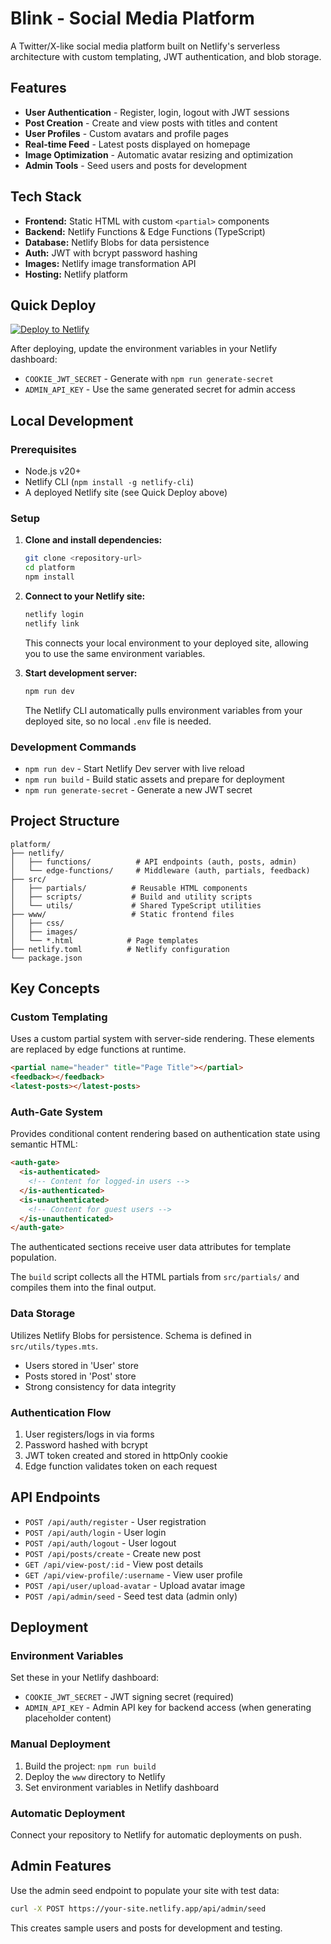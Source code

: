 # Blink - Social Media Platform

A Twitter/X-like social media platform built on Netlify's serverless architecture with custom templating, JWT authentication, and blob storage.

## Features

- **User Authentication** - Register, login, logout with JWT sessions
- **Post Creation** - Create and view posts with titles and content
- **User Profiles** - Custom avatars and profile pages
- **Real-time Feed** - Latest posts displayed on homepage
- **Image Optimization** - Automatic avatar resizing and optimization
- **Admin Tools** - Seed users and posts for development

## Tech Stack

- **Frontend:** Static HTML with custom `<partial>` components
- **Backend:** Netlify Functions & Edge Functions (TypeScript)
- **Database:** Netlify Blobs for data persistence
- **Auth:** JWT with bcrypt password hashing
- **Images:** Netlify image transformation API
- **Hosting:** Netlify platform

## Quick Deploy

[![Deploy to Netlify](https://www.netlify.com/img/deploy/button.svg)](https://app.netlify.com/start/deploy?repository=https://github.com/seancdavis/blink-demos&dir=platform)

After deploying, update the environment variables in your Netlify dashboard:

- `COOKIE_JWT_SECRET` - Generate with `npm run generate-secret`
- `ADMIN_API_KEY` - Use the same generated secret for admin access

## Local Development

### Prerequisites

- Node.js v20+
- Netlify CLI (`npm install -g netlify-cli`)
- A deployed Netlify site (see Quick Deploy above)

### Setup

1. **Clone and install dependencies:**

   ```bash
   git clone <repository-url>
   cd platform
   npm install
   ```

2. **Connect to your Netlify site:**

   ```bash
   netlify login
   netlify link
   ```

   This connects your local environment to your deployed site, allowing you to use the same environment variables.

3. **Start development server:**

   ```bash
   npm run dev
   ```

   The Netlify CLI automatically pulls environment variables from your deployed site, so no local `.env` file is needed.

### Development Commands

- `npm run dev` - Start Netlify Dev server with live reload
- `npm run build` - Build static assets and prepare for deployment
- `npm run generate-secret` - Generate a new JWT secret

## Project Structure

```
platform/
├── netlify/
│   ├── functions/          # API endpoints (auth, posts, admin)
│   └── edge-functions/     # Middleware (auth, partials, feedback)
├── src/
│   ├── partials/          # Reusable HTML components
│   ├── scripts/           # Build and utility scripts
│   └── utils/             # Shared TypeScript utilities
├── www/                   # Static frontend files
│   ├── css/
│   ├── images/
│   └── *.html            # Page templates
├── netlify.toml          # Netlify configuration
└── package.json
```

## Key Concepts

### Custom Templating

Uses a custom partial system with server-side rendering. These elements are replaced by edge functions at runtime.

```html
<partial name="header" title="Page Title"></partial>
<feedback></feedback>
<latest-posts></latest-posts>
```

### Auth-Gate System

Provides conditional content rendering based on authentication state using semantic HTML:

```html
<auth-gate>
  <is-authenticated>
    <!-- Content for logged-in users -->
  </is-authenticated>
  <is-unauthenticated>
    <!-- Content for guest users -->
  </is-unauthenticated>
</auth-gate>
```

The authenticated sections receive user data attributes for template population.

The `build` script collects all the HTML partials from `src/partials/` and compiles them into the final output.

### Data Storage

Utilizes Netlify Blobs for persistence. Schema is defined in `src/utils/types.mts`.

- Users stored in 'User' store
- Posts stored in 'Post' store
- Strong consistency for data integrity

### Authentication Flow

1. User registers/logs in via forms
2. Password hashed with bcrypt
3. JWT token created and stored in httpOnly cookie
4. Edge function validates token on each request

## API Endpoints

- `POST /api/auth/register` - User registration
- `POST /api/auth/login` - User login
- `POST /api/auth/logout` - User logout
- `POST /api/posts/create` - Create new post
- `GET /api/view-post/:id` - View post details
- `GET /api/view-profile/:username` - View user profile
- `POST /api/user/upload-avatar` - Upload avatar image
- `POST /api/admin/seed` - Seed test data (admin only)

## Deployment

### Environment Variables

Set these in your Netlify dashboard:

- `COOKIE_JWT_SECRET` - JWT signing secret (required)
- `ADMIN_API_KEY` - Admin API key for backend access (when generating placeholder content)

### Manual Deployment

1. Build the project: `npm run build`
2. Deploy the `www` directory to Netlify
3. Set environment variables in Netlify dashboard

### Automatic Deployment

Connect your repository to Netlify for automatic deployments on push.

## Admin Features

Use the admin seed endpoint to populate your site with test data:

```bash
curl -X POST https://your-site.netlify.app/api/admin/seed
```

This creates sample users and posts for development and testing.
